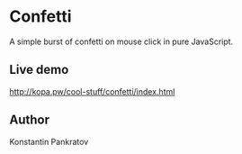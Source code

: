 # Confetti

A simple burst of confetti on mouse click in pure JavaScript.

## Live demo
http://kopa.pw/cool-stuff/confetti/index.html

## Author
Konstantin Pankratov